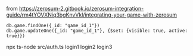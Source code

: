 from https://zerosum-2.gitbook.io/zerosum-integration-guide/rm4tYOVXNiq3bgKnvVkl/integrating-your-game-with-zerosum


```
db.game.findOne({_id: "game_id_1"})
db.game.updateOne({_id: "game_id_1"}, {$set: {visible: true, active: true}})
```


npx ts-node src/auth.ts login1 login2 login3